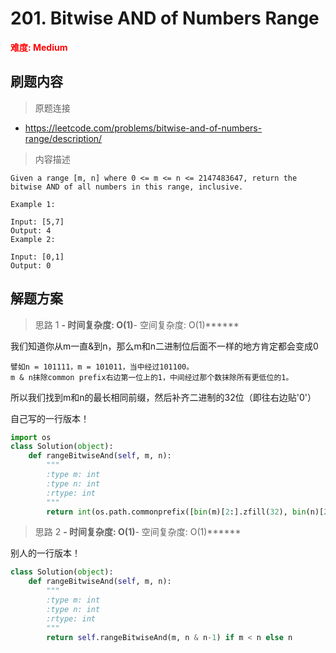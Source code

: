 # 201. Bitwise AND of Numbers Range

**<font color=red>难度: Medium</font>**

## 刷题内容

> 原题连接

* https://leetcode.com/problems/bitwise-and-of-numbers-range/description/

> 内容描述

```
Given a range [m, n] where 0 <= m <= n <= 2147483647, return the bitwise AND of all numbers in this range, inclusive.

Example 1:

Input: [5,7]
Output: 4
Example 2:

Input: [0,1]
Output: 0
```

## 解题方案

> 思路 1
******- 时间复杂度: O(1)******- 空间复杂度: O(1)******

我们知道你从m一直&到n，那么m和n二进制位后面不一样的地方肯定都会变成0
```
譬如n = 101111，m = 101011，当中经过101100。
m & n抹除common prefix右边第一位上的1，中间经过那个数抹除所有更低位的1。
```
所以我们找到m和n的最长相同前缀，然后补齐二进制的32位（即往右边贴'0'）

自己写的一行版本！


```python
import os
class Solution(object):
    def rangeBitwiseAnd(self, m, n):
        """
        :type m: int
        :type n: int
        :rtype: int
        """
        return int(os.path.commonprefix([bin(m)[2:].zfill(32), bin(n)[2:].zfill(32)])[::-1].zfill(32)[::-1], 2)
```


> 思路 2
******- 时间复杂度: O(1)******- 空间复杂度: O(1)******


别人的一行版本！


```python
class Solution(object):
    def rangeBitwiseAnd(self, m, n):
        """
        :type m: int
        :type n: int
        :rtype: int
        """
        return self.rangeBitwiseAnd(m, n & n-1) if m < n else n
```
